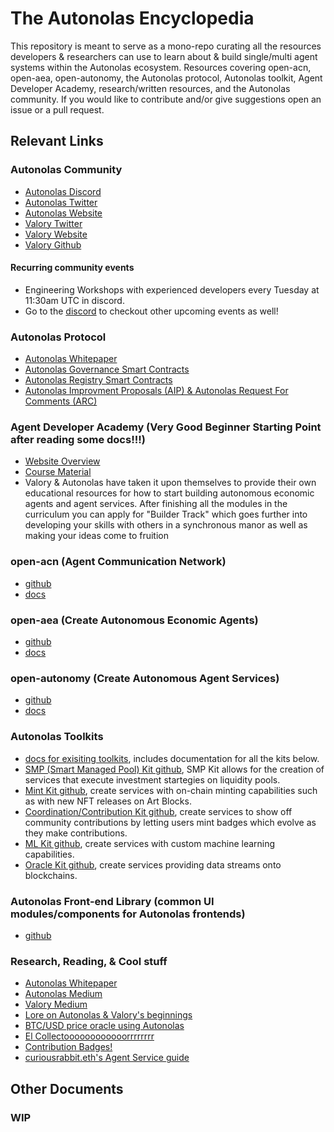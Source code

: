 # The Autonolas Encyclopedia

This repository is meant to serve as a mono-repo curating all the resources developers & researchers can use to learn about & build single/multi agent systems within the Autonolas ecosystem. Resources covering open-acn, open-aea, open-autonomy, the Autonolas protocol, Autonolas toolkit, Agent Developer Academy, research/written resources, and the Autonolas community. If you would like to contribute and/or give suggestions open an issue or a pull request.

## Relevant Links

### Autonolas Community
- [Autonolas Discord](https://discord.gg/kFTqKX8JjE)
- [Autonolas Twitter](https://twitter.com/autonolas)
- [Autonolas Website](https://www.autonolas.network/)
- [Valory Twitter](https://twitter.com/valoryag)
- [Valory Website](https://www.valory.xyz/)
- [Valory Github](https://github.com/valory-xyz)

#### Recurring community events
- Engineering Workshops with experienced developers every Tuesday at 11:30am UTC in discord.
- Go to the [discord](https://discord.gg/kFTqKX8JjE) to checkout other upcoming events as well!

### Autonolas Protocol
- [Autonolas Whitepaper](https://www.autonolas.network/whitepaper)
- [Autonolas Governance Smart Contracts](https://github.com/valory-xyz/autonolas-governance)
- [Autonolas Registry Smart Contracts](https://github.com/valory-xyz/autonolas-registries)
- [Autonolas Improvment Proposals (AIP) & Autonolas Request For Comments (ARC)](https://github.com/valory-xyz/autonolas-aip)

### Agent Developer Academy (Very Good Beginner Starting Point after reading some docs!!!)
- [Website Overview](https://www.autonolas.network/academy)
- [Course Material](https://www.autonolas.network/academy/education-track)
- Valory & Autonolas have taken it upon themselves to provide their own educational resources for how to start building autonomous economic agents and agent services. After finishing all the modules in the curriculum you can apply for "Builder Track" which goes further into developing your skills with others in a synchronous manor as well as making your ideas come to fruition

### open-acn (Agent Communication Network)
- [github](https://github.com/valory-xyz/open-acn)
- [docs](https://open-aea.docs.autonolas.tech/acn/)

### open-aea (Create Autonomous Economic Agents)
- [github](https://github.com/valory-xyz/open-aea)
- [docs](https://open-aea.docs.autonolas.tech/)

### open-autonomy (Create Autonomous Agent Services)
- [github](https://github.com/valory-xyz/open-autonomy)
- [docs](https://docs.autonolas.network/open-autonomy/)

### Autonolas Toolkits
- [docs for exisiting toolkits](https://docs.autonolas.network/products/), includes documentation for all the kits below.
- [SMP (Smart Managed Pool) Kit github](https://github.com/valory-xyz/autonomous-fund), SMP Kit allows for the creation of services that execute investment startegies on liquidity pools.
- [Mint Kit github](https://github.com/valory-xyz/agent-academy-1), create services with on-chain minting capabilities such as with new NFT releases on Art Blocks.
- [Coordination/Contribution Kit github](https://github.com/valory-xyz/contribution-service), create services to show off community contributions by letting users mint badges which evolve as they make contributions.
- [ML Kit github](https://github.com/valory-xyz/apy-oracle), create services with custom machine learning capabilities.
- [Oracle Kit github](https://github.com/valory-xyz/price-oracle), create services providing data streams onto blockchains.

### Autonolas Front-end Library (common UI modules/components for Autonolas frontends)
- [github](https://github.com/valory-xyz/autonolas-frontend-library)

### Research, Reading, & Cool stuff
- [Autonolas Whitepaper](https://www.autonolas.network/whitepaper)
- [Autonolas Medium](https://autonolas.medium.com/)
- [Valory Medium](https://medium.com/@ValoryAG)
- [Lore on Autonolas & Valory's beginnings](https://medium.com/@ValoryAG/weve-hit-a-fork-in-the-road-456d0fa6e5ab)
- [BTC/USD price oracle using Autonolas](https://oracle.autonolas.network/price)
- [El Collectoooooooooooorrrrrrrr](https://elcollectooorr.art/)
- [Contribution Badges!](https://contribute.autonolas.network/)
- [curiousrabbit.eth's Agent Service guide](https://auspicious-cap-b5c.notion.site/Autonolas-1bb07159253f4fb7babaf1409dd5529c)

## Other Documents

### WIP

